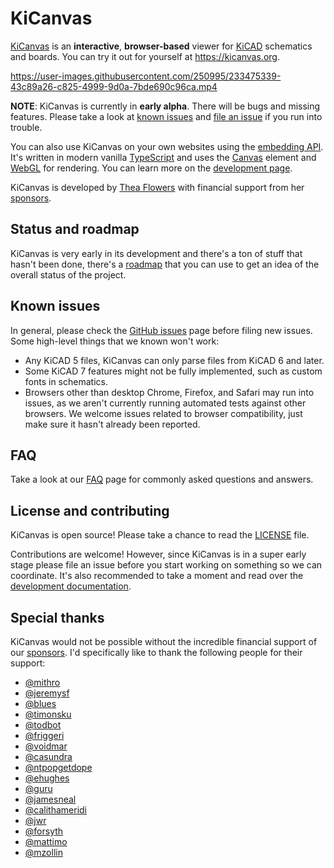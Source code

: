 # KiCanvas

[KiCanvas] is an **interactive**, **browser-based** viewer for [KiCAD] schematics and boards. You can try it out for yourself at https://kicanvas.org.

https://user-images.githubusercontent.com/250995/233475339-43c89a26-c825-4999-9d0a-7bde690c96ca.mp4

**NOTE**: KiCanvas is currently in **early alpha**. There will be bugs and missing features. Please take a look at [known issues](#known-issues) and [file an issue] if you run into trouble.

You can also use KiCanvas on your own websites using the [embedding API]. It's written in modern vanilla [TypeScript] and uses the [Canvas] element and [WebGL] for rendering. You can learn more on the [development page](development.md).

KiCanvas is developed by [Thea Flowers](https://thea.codes) with financial support from her [sponsors].

[KiCanvas]: https://kicanvas.org
[KiCAD]: https://kicad.org
[file an issue]: https://github.com/theacodes/kicanvas/issues/new/choose
[embedding API]: https://kicanvas.org/embedding
[TypeScript]: https://typescript.dev
[Canvas]: https://developer.mozilla.org/en-US/docs/Web/API/Canvas_API
[WebGL]: https://developer.mozilla.org/en-US/docs/Web/API/WebGL_API
[Thea Flowers]: https://thea.codes
[sponsors]: https://github.com/sponsors/theacodes

## Status and roadmap

KiCanvas is very early in its development and there's a ton of stuff that hasn't been done, there's a [roadmap] that you can use to get an idea of the overall status of the project.

[roadmap]: https://kicanvas.org/roadmap

## Known issues

In general, please check the [GitHub issues] page before filing new issues. Some high-level things that we known won't work:

- Any KiCAD 5 files, KiCanvas can only parse files from KiCAD 6 and later.
- Some KiCAD 7 features might not be fully implemented, such as custom fonts in schematics.
- Browsers other than desktop Chrome, Firefox, and Safari may run into issues, as we aren't currently running automated tests against other browsers. We welcome issues related to browser compatibility, just make sure it hasn't already been reported.

[GitHub issues]: https://github.com/theacodes/kicanvas/issues

## FAQ

Take a look at our [FAQ] page for commonly asked questions and answers.

[FAQ]: https://kicanvas.org/faq

## License and contributing

KiCanvas is open source! Please take a chance to read the [LICENSE](LICENSE.md) file.

Contributions are welcome! However, since KiCanvas is in a super early stage please file an issue before you start working on something so we can coordinate. It's also recommended to take a moment and read over the [development documentation].

[development documentation]: https://kicanvas.org/development

## Special thanks

KiCanvas would not be possible without the incredible financial support of our [sponsors]. I'd specifically like to thank the following people for their support:

- [@mithro](https://github.com/mithro)
- [@jeremysf](https://github.com/jeremysf)
- [@blues](https://github.com/blues)
- [@timonsku](https://github.com/timonsku)
- [@todbot](https://github.com/todbot)
- [@friggeri](https://github.com/friggeri)
- [@voidmar](https://github.com/voidmar)
- [@casundra](https://github.com/casundra)
- [@ntpopgetdope](https://github.com/ntpopgetdope)
- [@ehughes](https://github.com/ehughes)
- [@guru](https://github.com/guru)
- [@jamesneal](https://github.com/jamesneal)
- [@calithameridi](https://github.com/calithameridi)
- [@jwr](https://github.com/jwr)
- [@forsyth](https://github.com/forsyth)
- [@mattimo](https://github.com/mattimo)
- [@mzollin](https://github.com/mzollin)

